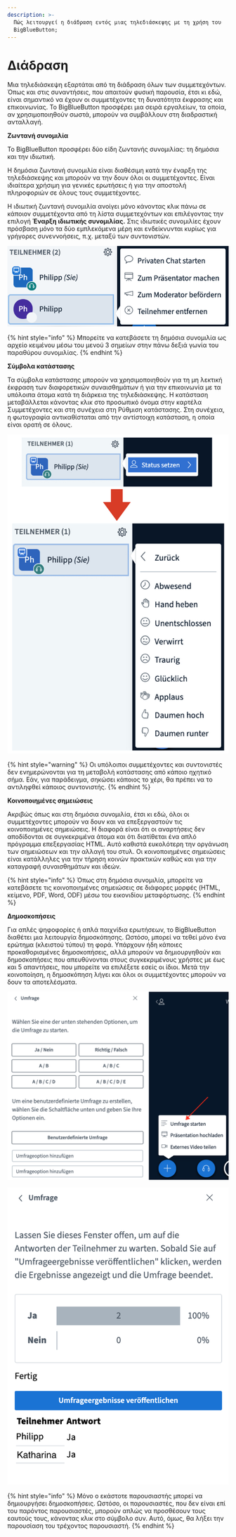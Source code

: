 ```yaml
---
description: >-
  Πώς λειτουργεί η διάδραση εντός μιας τηλεδιάσκεψης με τη χρήση του
  BigBlueButton;
---
```


# Διάδραση

Μια τηλεδιάσκεψη εξαρτάται από τη διάδραση όλων των συμμετεχόντων. Όπως και στις συναντήσεις, που απαιτούν φυσική παρουσία, έτσι κι εδώ, είναι σημαντικό να έχουν οι συμμετέχοντες τη δυνατότητα έκφρασης και επικοινωνίας. Το BigBlueButton προσφέρει μια σειρά εργαλείων, τα οποία, αν χρησιμοποιηθούν σωστά, μπορούν να συμβάλλουν στη διαδραστική ανταλλαγή.

**Ζωντανή συνομιλία**

Το BigBlueButton προσφέρει δύο είδη ζωντανής συνομιλίας: τη δημόσια και την ιδιωτική.

Η δημόσια ζωντανή συνομιλία είναι διαθέσιμη κατά την έναρξη της τηλεδιάσκεψης και μπορούν να την δουν όλοι οι συμμετέχοντες. Είναι ιδιαίτερα χρήσιμη για γενικές ερωτήσεις ή για την αποστολή πληροφοριών σε όλους τους συμμετέχοντες.

Η ιδιωτική ζωντανή συνομιλία ανοίγει μόνο κάνοντας κλικ πάνω σε κάποιον συμμετέχοντα από τη λίστα συμμετεχόντων και επιλέγοντας την επιλογή **Έναρξη ιδιωτικής συνομιλίας.** Στις ιδιωτικές συνομιλίες έχουν πρόσβαση μόνο τα δύο εμπλεκόμενα μέρη και ενδείκνυνται κυρίως για γρήγορες συνεννοήσεις, π.χ. μεταξύ των συντονιστών.

![&#x397; &#x3AD;&#x3BD;&#x3B1;&#x3C1;&#x3BE;&#x3B7; &#x3B9;&#x3B4;&#x3B9;&#x3C9;&#x3C4;&#x3B9;&#x3BA;&#x3AE;&#x3C2; &#x3C3;&#x3C5;&#x3BD;&#x3BF;&#x3BC;&#x3B9;&#x3BB;&#x3AF;&#x3B1;&#x3C2; &#x3C0;&#x3C1;&#x3B1;&#x3B3;&#x3BC;&#x3B1;&#x3C4;&#x3BF;&#x3C0;&#x3BF;&#x3B9;&#x3B5;&#x3AF;&#x3C4;&#x3B1;&#x3B9; &#x3BA;&#x3AC;&#x3BD;&#x3BF;&#x3BD;&#x3C4;&#x3B1;&#x3C2; &#x3BA;&#x3BB;&#x3B9;&#x3BA; &#x3C3;&#x3B5; &#x3BA;&#x3AC;&#x3C0;&#x3BF;&#x3B9;&#x3BF; &#x3CC;&#x3BD;&#x3BF;&#x3BC;&#x3B1;](../../.gitbook/assets/teilnehmer-verwalten.png)

{% hint style="info" %}
Μπορείτε να κατεβάσετε τη δημόσια συνομιλία ως αρχείο κειμένου μέσω του μενού 3 σημείων στην πάνω δεξιά γωνία του παραθύρου συνομιλίας.
{% endhint %}

**Σύμβολα κατάστασης**

Τα σύμβολα κατάστασης μπορούν να χρησιμοποιηθούν για τη μη λεκτική έκφραση των διαφορετικών συναισθημάτων ή για την επικοινωνία με τα υπόλοιπα άτομα κατά τη διάρκεια της τηλεδιάσκεψης. Η κατάσταση μεταβάλλεται κάνοντας κλικ στο προσωπικό όνομα στην καρτέλα Συμμετέχοντες και στη συνέχεια στη Ρύθμιση κατάστασης. Στη συνέχεια, η φωτογραφία αντικαθίσταται από την αντίστοιχη κατάσταση, η οποία είναι ορατή σε όλους.

![&#x3A1;&#x3CD;&#x3B8;&#x3BC;&#x3B9;&#x3C3;&#x3B7; &#x3BA;&#x3B1;&#x3C4;&#x3AC;&#x3C3;&#x3C4;&#x3B1;&#x3C3;&#x3B7;&#x3C2;](../../.gitbook/assets/status-setzen.jpeg)

{% hint style="warning" %}
Οι υπόλοιποι συμμετέχοντες και συντονιστές δεν ενημερώνονται για τη μεταβολή κατάστασης από κάποιο ηχητικό σήμα. Εάν, για παράδειγμα, σηκώσει κάποιος το χέρι, θα πρέπει να το αντιληφθεί κάποιος συντονιστής.
{% endhint %}

**Κοινοποιημένες σημειώσεις**

Ακριβώς όπως και στη δημόσια συνομιλία, έτσι κι εδώ, όλοι οι συμμετέχοντες μπορούν να δουν και να επεξεργαστούν τις κοινοποιημένες σημειώσεις. Η διαφορά είναι ότι οι αναρτήσεις δεν αποδίδονται σε συγκεκριμένα άτομα και ότι διατίθεται ένα απλό πρόγραμμα επεξεργασίας HTML. Αυτό καθιστά ευκολότερη την οργάνωση των σημειώσεων και την αλλαγή του στυλ. Οι κοινοποιημένες σημειώσεις είναι κατάλληλες για την τήρηση κοινών πρακτικών καθώς και για την καταγραφή συναισθημάτων και ιδεών.

{% hint style="info" %}
Όπως στη δημόσια συνομιλία, μπορείτε να κατεβάσετε τις κοινοποιημένες σημειώσεις σε διάφορες μορφές \(HTML, κείμενο, PDF, Word, ODF\) μέσω του εικονιδίου μεταφόρτωσης.
{% endhint %}

**Δημοσκοπήσεις**

Για απλές ψηφοφορίες ή απλά παιχνίδια ερωτήσεων, το BigBlueButton διαθέτει μια λειτουργία δημοσκόπησης. Ωστόσο, μπορεί να τεθεί μόνο ένα ερώτημα \(κλειστού τύπου\) τη φορά. Υπάρχουν ήδη κάποιες προκαθορισμένες δημοσκοπήσεις, αλλά μπορούν να δημιουργηθούν και δημοσκοπήσεις που απευθύνονται στους συγκεκριμένους χρήστες με έως και 5 απαντήσεις, που μπορείτε να επιλέξετε εσείς οι ίδιοι. Μετά την κοινοποίηση, η δημοσκόπηση λήγει και όλοι οι συμμετέχοντες μπορούν να δουν τα αποτελέσματα.

![&#x388;&#x3BD;&#x3B1;&#x3C1;&#x3BE;&#x3B7; &#x3B4;&#x3B7;&#x3BC;&#x3BF;&#x3C3;&#x3BA;&#x3CC;&#x3C0;&#x3B7;&#x3C3;&#x3B7;&#x3C2; &#x3BC;&#x3AD;&#x3C3;&#x3C9; &#x3C4;&#x3BF;&#x3C5; &#x3BC;&#x3B5;&#x3BD;&#x3BF;&#x3CD; &#x3A3;&#x3C5;&#x3BD;](../../.gitbook/assets/umfrage-starten.png)

![&#x39A;&#x3BF;&#x3B9;&#x3BD;&#x3BF;&#x3C0;&#x3BF;&#x3AF;&#x3B7;&#x3C3;&#x3B7; &#x3B4;&#x3B7;&#x3BC;&#x3BF;&#x3C3;&#x3BA;&#x3CC;&#x3C0;&#x3B7;&#x3C3;&#x3B7;&#x3C2;](../../.gitbook/assets/umfrage-beenden.png)

{% hint style="info" %}
Μόνο ο εκάστοτε παρουσιαστής μπορεί να δημιουργήσει δημοσκοπήσεις. Ωστόσο, οι παρουσιαστές, που δεν είναι επί του παρόντος παρουσιαστές, μπορούν απλώς να προσθέσουν τους εαυτούς τους, κάνοντας κλικ στο σύμβολο συν. Αυτό, όμως, θα λήξει την παρουσίαση του τρέχοντος παρουσιαστή.
{% endhint %}

